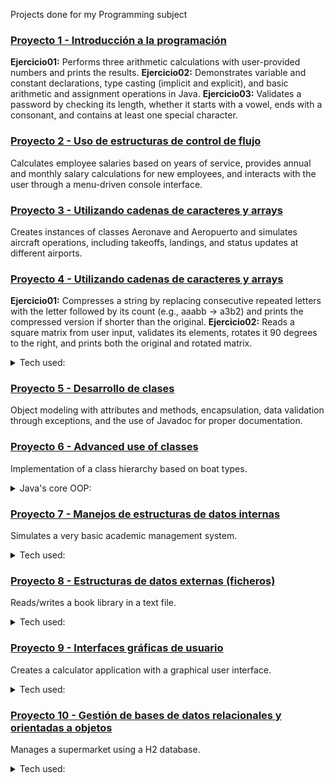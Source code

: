 Projects done for my Programming subject

### [Proyecto 1 - Introducción a la programación](https://github.com/glutack/Prog/tree/master/1.%20Introducci%C3%B3n%20a%20la%20programaci%C3%B3n)
**Ejercicio01:** Performs three arithmetic calculations with user-provided numbers and prints the results.
**Ejercicio02:** Demonstrates variable and constant declarations, type casting (implicit and explicit), and basic arithmetic and assignment operations in Java.
**Ejercicio03:** Validates a password by checking its length, whether it starts with a vowel, ends with a consonant, and contains at least one special character.

### [Proyecto 2 - Uso de estructuras de control de flujo](https://github.com/glutack/Prog/tree/master/2.%20Uso%20de%20estructuras%20de%20control%20de%20flujo)
Calculates employee salaries based on years of service, provides annual and monthly salary calculations for new employees, and interacts with the user through a menu-driven console interface.

### [Proyecto 3 - Utilizando cadenas de caracteres y arrays](https://github.com/glutack/Prog/tree/master/3.%20Trabajando%20con%20clases%2C%20objetos%20y%20m%C3%A9todos)
Creates instances of classes Aeronave and Aeropuerto and simulates aircraft operations, including takeoffs, landings, and status updates at different airports.

### [Proyecto 4 - Utilizando cadenas de caracteres y arrays](https://github.com/glutack/Prog/tree/master/3.%20Trabajando%20con%20clases%2C%20objetos%20y%20m%C3%A9todos)
**Ejercicio01:** Compresses a string by replacing consecutive repeated letters with the letter followed by its count (e.g., aaabb → a3b2) and prints the compressed version if shorter than the original.
**Ejercicio02:** Reads a square matrix from user input, validates its elements, rotates it 90 degrees to the right, and prints both the original and rotated matrix.
<details><summary>Tech used:</summary>
	
**Scanner** (```java.util.Scanner```) → Class. Reads user input from the console.

**Arrays** → Core feature. Used to represent 2D matrices (String[][] matriz).

**Regular Expressions** (regex) → Validates that input only contains numbers/letters.

**String methods:**

	**```trim()```** → Removes spaces around values.
 
	**```split(",")```** → Splits the user’s input into array elements.

	**```matches(regex)```** → Validates each input element.
 
**Control structures** → for, while, if used for looping and conditions.
</details>

### [Proyecto 5 - Desarrollo de clases](https://github.com/glutack/Prog/tree/master/5.%20Desarrollo%20de%20clases)
Object modeling with attributes and methods, encapsulation, data validation through exceptions, and the use of Javadoc for proper documentation.

### [Proyecto 6 - Advanced use of classes](https://github.com/glutack/Prog/tree/master/6.%20Utilizaci%C3%B3n%20avanzada%20de%20clases)
Implementation of a class hierarchy based on boat types.
<details><summary>Java's core OOP:</summary>
	
**Class** → Blueprint. Defines the structure and behavior (fields and methods) of objects. It acts as a template from which objects (instances) are created.
	
 	**Abstract Class** → Partial blueprint. A class that cannot be instantiated directly and may contain abstract methods (without body) as well as regular methods. It is used when classes share common behavior but still need specialization.

**Object** → Instance. A concrete entity created from a class, holding its own state (fields/attributes) and capable of invoking its methods.

**Constructor** → Special method. A block of code that initializes a new object when it is created. It has the same name as the class and does not have a return type.

 	**Default constructor** → Provided by the compiler if no constructor is defined.
	
 	**Parameterized constructor** → Allows setting initial values when creating an object.

**Method** → Function inside a class. Defines a behavior that an object can perform. Can return a value or be void.

 	**Instance methods** → Operate on the object’s state (fields).
	
 	**Static methods** → Belong to the class itself, can be called without creating an object.
	
 	**Overriding → Redefining a method in a subclass with the same signature.**

**Attribute** → Variable inside a class. Represents the state or properties of an object.

**Interface** → Contract. A collection of abstract methods (and constants) that a class can implement. It defines what a class must do, but not how. A class can implement multiple interfaces.

-------

**Inheritance** → Allows a class (subclass) to inherit fields and methods from another class (superclass). Promotes code reuse and hierarchy.

**Polymorphism** → The ability of different classes to be treated as instances of the same type, usually via method overriding or interface implementation.

**Encapsulation** → Hiding the internal details of a class (using private fields) and providing controlled access through getters and setters
</details>

### [Proyecto 7 - Manejos de estructuras de datos internas](https://github.com/glutack/Prog/tree/master/7.%20Manejos%20de%20estructuras%20de%20datos%20internas)
Simulates a very basic academic management system.
<details><summary>Tech used:</summary>
	
**Java Collections Framework** → Package. A set of interfaces and classes for storing and manipulating groups of objects such as lists, sets, and maps.

**```List```** → Interface. Represents an ordered collection that can contain duplicate elements.

**```ArrayList```** → Class. A List implementation backed by a dynamic array, allowing fast random access by index.

**```Set```** → Interface. A collection that does not allow duplicate elements.

**```HashSet```** → Class. A Set implementation based on a hash table; provides fast lookups without guaranteeing order.

**```Map```** → Interface. A collection of key-value pairs where each key is unique.

**```HashMap```** → Class. A Map implementation that uses hash tables for quick access to values by their keys.

**```TreeMap```** → Class. A Map implementation that keeps its keys sorted according to their natural ordering or a custom comparator.

**```Java IO```** → Package. Provides for system input and output through data streams, serialization and the file system.

 	**```File```** → Class. Contains several methods for working with the pathname, deleting and renaming files, creating new directories...
	
 	**```BufferedReader / BufferedWriter```** → Class. Reads and writes text efficiently in files, using buffers to improve performance.
	
 	**```Serializable```** → Interfaz. Allows to turn objects into a byte sequence for storage in binary files and later retrieval.

**XStream** → Library. Allows to serialize objects to XML format and vice versa.
</details>

### [Proyecto 8 - Estructuras de datos externas (ficheros)](https://github.com/glutack/Prog/tree/master/8.%20Estructuras%20de%20datos%20externas%20(ficheros))
Reads/writes a book library in a text file.
<details><summary>Tech used:</summary>
	
[**```Java IO```**, **```File```**, **```BufferedReader```** / **```BufferedWriter```**, **```Serializable```**](#Proyecto 8 - Estructuras de datos externas (ficheros))

**XStream** → Library. Allows to serialize objects to XML format and vice versa.
</details>

### [Proyecto 9 - Interfaces gráficas de usuario](https://github.com/glutack/Prog/tree/master/9.%20Interfaces%20gr%C3%A1ficas%20de%20usuario)
Creates a calculator application with a graphical user interface.
<details><summary>Tech used:</summary>
	
**Swing** → Java library for building GUI. It provides components like windows, buttons, and text fields, allowing to create interactive desktop applications.

**JavaFX** → client application platform for desktop, mobile and embedded systems built on Java.

	**JavaFX FXML** → XML format that enables you to compose JavaFX GUIs in a fashion similar to how you compose web GUIs in HTML.
</details>

### [Proyecto 10 - Gestión de bases de datos relacionales y orientadas a objetos](https://github.com/glutack/Prog/tree/master/10.%20Gesti%C3%B3n%20de%20bases%20de%20datos%20relacionales%20y%20orientadas%20a%20objetos)
Manages a supermarket using a H2 database.
<details><summary>Tech used:</summary>
	
**JDBC** (Java Database Connectivity) → API Java. It allows Java apps to connect and communicate to relational databases. It provides a setof classes and interfaces that allow you to execute sQL statements, manipulate data and manage information in different databases from your Java applications.

**JPA** (Java Persistance API)→ API Java. It dacilitates the mangement of data persistence and object-relational mapping in Java applications. It allows you to work with JAva objects as if they were persitent data, without having to write SWQL code directly to interact with relational databases.

**H2** → Relational database management system written in Java. It can be used as an embedded database in Java applications or run in client-server mode. It is open source and offers high speed and a small file size, making it suitable for development and testing.
</details>
